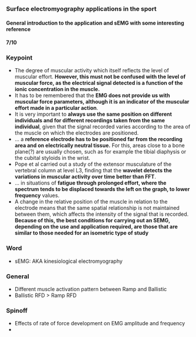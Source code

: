 ### Surface electromyography applications in the sport

#### General introduction to the application and sEMG with some interesting reference

#### 7/10

### Keypoint
* The degree of muscular activity which itself reflects the level of muscular effort. **However, this must not be confused with the level of muscular force, as the electrical signal detected is a function of the ionic concentration in the muscle.**
* It has to be remembered that the **EMG does not provide us with muscular force parameters, although it is an indicator of the muscular effort made in a particular action**. 
* It is very important to **always use the same position on different individuals and for different recordings taken from the same individual**, given that the signal recorded varies according to the area of the muscle on which the electrodes are positioned. 
* ... a **reference electrode has to be positioned far from the recording area and on electrically neutral tissue.** For this, areas close to a bone plane(?) are usually chosen, such as for example the tibial diaphysis or the cubital styloids in the wrist.
* Pope et al carried out a study of the extensor musculature of the vertebral column at level L3,  finding that the **wavelet detects the variations in muscular activity over time better than FFT**.
* ... in situations of **fatigue through prolonged effort, where the spectrum tends to be displaced towards the left on the graph, to lower frequency** values.
* A change in the relative position of the muscle in relation to the electrode means that the same spatial relationship is not maintained between them, which affects the intensity of the signal that is recorded. **Because of this, the best conditions for carrying out an SEMG, depending on the use and application required, are those that are similar to those needed for an isometric type of study**

### Word
* sEMG: AKA kinesiological electromyography


### General
* Different muscle activation pattern between Ramp and Ballistic
* Ballistic RFD > Ramp RFD

### Spinoff
* Effects of rate of force development on EMG amplitude and frequency
* 
